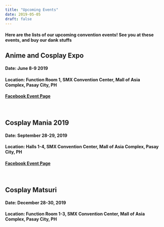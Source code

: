 ```yaml
---
title: "Upcoming Events"
date: 2019-05-05
draft: false
---
```


#### Here are the lists of our upcoming convention events! See you at these events, and buy our dank stuffs

## Anime and Cosplay Expo
#### Date: June 8-9 2019
#### Location: Function Room 1, SMX Convention Center, Mall of Asia Complex, Pasay City, PH
#### [Facebook Event Page](https://www.facebook.com/events/299428757610756/)

<br>

## Cosplay Mania 2019
#### Date: September 28-29, 2019
#### Location: Halls 1-4, SMX Convention Center, Mall of Asia Complex, Pasay City, PH
#### [Facebook Event Page](https://www.facebook.com/events/525323607869391/)

<br>

## Cosplay Matsuri
#### Date: December 28-30, 2019
#### Location: Function Room 1-3, SMX Convention Center, Mall of Asia Complex, Pasay City, PH
